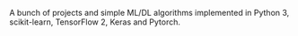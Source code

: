 A bunch of projects and  simple ML/DL algorithms implemented in Python 3, scikit-learn, TensorFlow 2, Keras and Pytorch.
